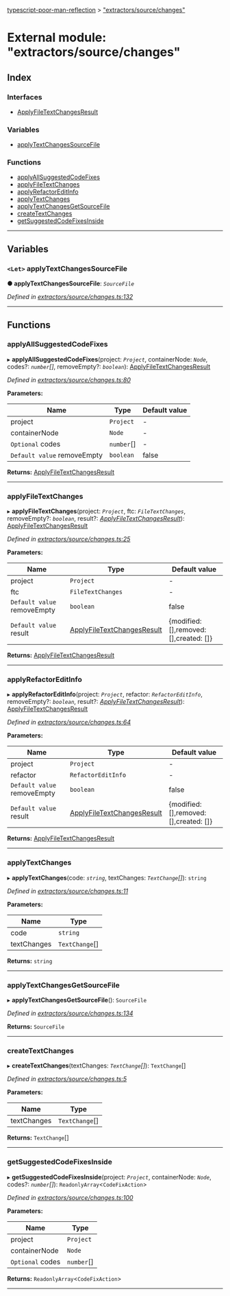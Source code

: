 [typescript-poor-man-reflection](../README.md) > ["extractors/source/changes"](../modules/_extractors_source_changes_.md)

# External module: "extractors/source/changes"

## Index

### Interfaces

* [ApplyFileTextChangesResult](../interfaces/_extractors_source_changes_.applyfiletextchangesresult.md)

### Variables

* [applyTextChangesSourceFile](_extractors_source_changes_.md#applytextchangessourcefile)

### Functions

* [applyAllSuggestedCodeFixes](_extractors_source_changes_.md#applyallsuggestedcodefixes)
* [applyFileTextChanges](_extractors_source_changes_.md#applyfiletextchanges)
* [applyRefactorEditInfo](_extractors_source_changes_.md#applyrefactoreditinfo)
* [applyTextChanges](_extractors_source_changes_.md#applytextchanges)
* [applyTextChangesGetSourceFile](_extractors_source_changes_.md#applytextchangesgetsourcefile)
* [createTextChanges](_extractors_source_changes_.md#createtextchanges)
* [getSuggestedCodeFixesInside](_extractors_source_changes_.md#getsuggestedcodefixesinside)

---

## Variables

<a id="applytextchangessourcefile"></a>

### `<Let>` applyTextChangesSourceFile

**● applyTextChangesSourceFile**: *`SourceFile`*

*Defined in [extractors/source/changes.ts:132](https://github.com/cancerberoSgx/typescript-poor-man-reflection/blob/4ce0fbf/src/extractors/source/changes.ts#L132)*

___

## Functions

<a id="applyallsuggestedcodefixes"></a>

###  applyAllSuggestedCodeFixes

▸ **applyAllSuggestedCodeFixes**(project: *`Project`*, containerNode: *`Node`*, codes?: *`number`[]*, removeEmpty?: *`boolean`*): [ApplyFileTextChangesResult](../interfaces/_extractors_source_changes_.applyfiletextchangesresult.md)

*Defined in [extractors/source/changes.ts:80](https://github.com/cancerberoSgx/typescript-poor-man-reflection/blob/4ce0fbf/src/extractors/source/changes.ts#L80)*

**Parameters:**

| Name | Type | Default value |
| ------ | ------ | ------ |
| project | `Project` | - |
| containerNode | `Node` | - |
| `Optional` codes | `number`[] | - |
| `Default value` removeEmpty | `boolean` | false |

**Returns:** [ApplyFileTextChangesResult](../interfaces/_extractors_source_changes_.applyfiletextchangesresult.md)

___
<a id="applyfiletextchanges"></a>

###  applyFileTextChanges

▸ **applyFileTextChanges**(project: *`Project`*, ftc: *`FileTextChanges`*, removeEmpty?: *`boolean`*, result?: *[ApplyFileTextChangesResult](../interfaces/_extractors_source_changes_.applyfiletextchangesresult.md)*): [ApplyFileTextChangesResult](../interfaces/_extractors_source_changes_.applyfiletextchangesresult.md)

*Defined in [extractors/source/changes.ts:25](https://github.com/cancerberoSgx/typescript-poor-man-reflection/blob/4ce0fbf/src/extractors/source/changes.ts#L25)*

**Parameters:**

| Name | Type | Default value |
| ------ | ------ | ------ |
| project | `Project` | - |
| ftc | `FileTextChanges` | - |
| `Default value` removeEmpty | `boolean` | false |
| `Default value` result | [ApplyFileTextChangesResult](../interfaces/_extractors_source_changes_.applyfiletextchangesresult.md) |  {modified: [],removed: [],created: []} |

**Returns:** [ApplyFileTextChangesResult](../interfaces/_extractors_source_changes_.applyfiletextchangesresult.md)

___
<a id="applyrefactoreditinfo"></a>

###  applyRefactorEditInfo

▸ **applyRefactorEditInfo**(project: *`Project`*, refactor: *`RefactorEditInfo`*, removeEmpty?: *`boolean`*, result?: *[ApplyFileTextChangesResult](../interfaces/_extractors_source_changes_.applyfiletextchangesresult.md)*): [ApplyFileTextChangesResult](../interfaces/_extractors_source_changes_.applyfiletextchangesresult.md)

*Defined in [extractors/source/changes.ts:64](https://github.com/cancerberoSgx/typescript-poor-man-reflection/blob/4ce0fbf/src/extractors/source/changes.ts#L64)*

**Parameters:**

| Name | Type | Default value |
| ------ | ------ | ------ |
| project | `Project` | - |
| refactor | `RefactorEditInfo` | - |
| `Default value` removeEmpty | `boolean` | false |
| `Default value` result | [ApplyFileTextChangesResult](../interfaces/_extractors_source_changes_.applyfiletextchangesresult.md) |  {modified: [],removed: [],created: []} |

**Returns:** [ApplyFileTextChangesResult](../interfaces/_extractors_source_changes_.applyfiletextchangesresult.md)

___
<a id="applytextchanges"></a>

###  applyTextChanges

▸ **applyTextChanges**(code: *`string`*, textChanges: *`TextChange`[]*): `string`

*Defined in [extractors/source/changes.ts:11](https://github.com/cancerberoSgx/typescript-poor-man-reflection/blob/4ce0fbf/src/extractors/source/changes.ts#L11)*

**Parameters:**

| Name | Type |
| ------ | ------ |
| code | `string` |
| textChanges | `TextChange`[] |

**Returns:** `string`

___
<a id="applytextchangesgetsourcefile"></a>

###  applyTextChangesGetSourceFile

▸ **applyTextChangesGetSourceFile**(): `SourceFile`

*Defined in [extractors/source/changes.ts:134](https://github.com/cancerberoSgx/typescript-poor-man-reflection/blob/4ce0fbf/src/extractors/source/changes.ts#L134)*

**Returns:** `SourceFile`

___
<a id="createtextchanges"></a>

###  createTextChanges

▸ **createTextChanges**(textChanges: *`TextChange`[]*): `TextChange`[]

*Defined in [extractors/source/changes.ts:5](https://github.com/cancerberoSgx/typescript-poor-man-reflection/blob/4ce0fbf/src/extractors/source/changes.ts#L5)*

**Parameters:**

| Name | Type |
| ------ | ------ |
| textChanges | `TextChange`[] |

**Returns:** `TextChange`[]

___
<a id="getsuggestedcodefixesinside"></a>

###  getSuggestedCodeFixesInside

▸ **getSuggestedCodeFixesInside**(project: *`Project`*, containerNode: *`Node`*, codes?: *`number`[]*): `ReadonlyArray`<`CodeFixAction`>

*Defined in [extractors/source/changes.ts:100](https://github.com/cancerberoSgx/typescript-poor-man-reflection/blob/4ce0fbf/src/extractors/source/changes.ts#L100)*

**Parameters:**

| Name | Type |
| ------ | ------ |
| project | `Project` |
| containerNode | `Node` |
| `Optional` codes | `number`[] |

**Returns:** `ReadonlyArray`<`CodeFixAction`>

___

